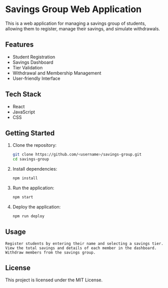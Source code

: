 # Savings Group Web Application

This is a web application for managing a savings group of students, allowing them to register, manage their savings, and simulate withdrawals.

## Features

- Student Registration
- Savings Dashboard
- Tier Validation
- Withdrawal and Membership Management
- User-friendly Interface

## Tech Stack

- React
- JavaScript
- CSS

## Getting Started

1. Clone the repository:
   ```bash
   git clone https://github.com/<username>/savings-group.git
   cd savings-group
   
2. Install dependencies:
    ```bash
    npm install

3. Run the application:
    ```bash
    npm start

4. Deploy the application:
    ```bash
    npm run deploy

## Usage

    Register students by entering their name and selecting a savings tier.
    View the total savings and details of each member in the dashboard.
    Withdraw members from the savings group.

## License

This project is licensed under the MIT License.
